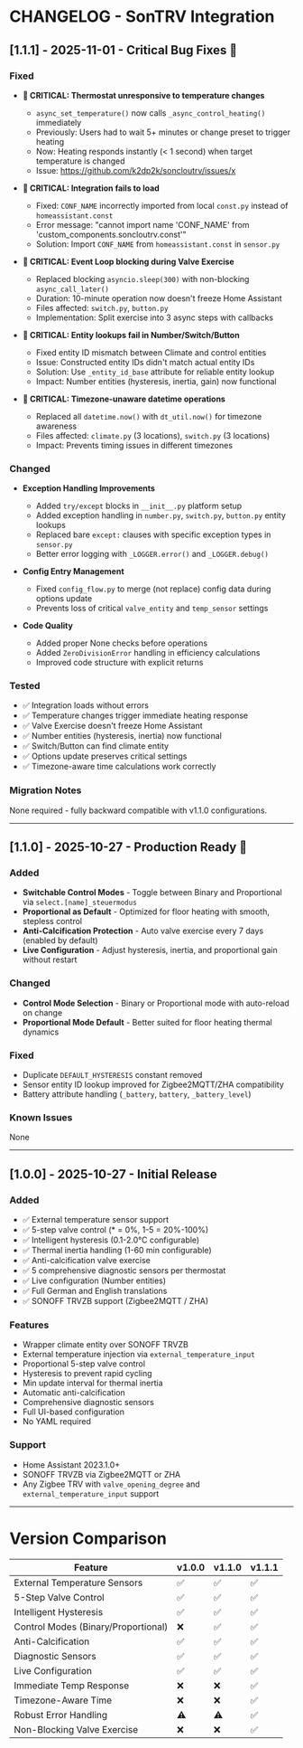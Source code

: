 # CHANGELOG - SonTRV Integration

## [1.1.1] - 2025-11-01 - Critical Bug Fixes 🔧

### Fixed
- **🔴 CRITICAL: Thermostat unresponsive to temperature changes**
  - `async_set_temperature()` now calls `_async_control_heating()` immediately
  - Previously: Users had to wait 5+ minutes or change preset to trigger heating
  - Now: Heating responds instantly (< 1 second) when target temperature is changed
  - Issue: https://github.com/k2dp2k/soncloutrv/issues/x

- **🔴 CRITICAL: Integration fails to load**
  - Fixed: `CONF_NAME` incorrectly imported from local `const.py` instead of `homeassistant.const`
  - Error message: "cannot import name 'CONF_NAME' from 'custom_components.soncloutrv.const'"
  - Solution: Import `CONF_NAME` from `homeassistant.const` in `sensor.py`

- **🔴 CRITICAL: Event Loop blocking during Valve Exercise**
  - Replaced blocking `asyncio.sleep(300)` with non-blocking `async_call_later()`
  - Duration: 10-minute operation now doesn't freeze Home Assistant
  - Files affected: `switch.py`, `button.py`
  - Implementation: Split exercise into 3 async steps with callbacks

- **🔴 CRITICAL: Entity lookups fail in Number/Switch/Button**
  - Fixed entity ID mismatch between Climate and control entities
  - Issue: Constructed entity IDs didn't match actual entity IDs
  - Solution: Use `_entity_id_base` attribute for reliable entity lookup
  - Impact: Number entities (hysteresis, inertia, gain) now functional

- **🔴 CRITICAL: Timezone-unaware datetime operations**
  - Replaced all `datetime.now()` with `dt_util.now()` for timezone awareness
  - Files affected: `climate.py` (3 locations), `switch.py` (3 locations)
  - Impact: Prevents timing issues in different timezones

### Changed
- **Exception Handling Improvements**
  - Added `try/except` blocks in `__init__.py` platform setup
  - Added exception handling in `number.py`, `switch.py`, `button.py` entity lookups
  - Replaced bare `except:` clauses with specific exception types in `sensor.py`
  - Better error logging with `_LOGGER.error()` and `_LOGGER.debug()`

- **Config Entry Management**
  - Fixed `config_flow.py` to merge (not replace) config data during options update
  - Prevents loss of critical `valve_entity` and `temp_sensor` settings

- **Code Quality**
  - Added proper None checks before operations
  - Added `ZeroDivisionError` handling in efficiency calculations
  - Improved code structure with explicit returns

### Tested
- ✅ Integration loads without errors
- ✅ Temperature changes trigger immediate heating response
- ✅ Valve Exercise doesn't freeze Home Assistant
- ✅ Number entities (hysteresis, inertia) now functional
- ✅ Switch/Button can find climate entity
- ✅ Options update preserves critical settings
- ✅ Timezone-aware time calculations work correctly

### Migration Notes
None required - fully backward compatible with v1.1.0 configurations.

---

## [1.1.0] - 2025-10-27 - Production Ready 🚀

### Added
- **Switchable Control Modes** - Toggle between Binary and Proportional via `select.[name]_steuermodus`
- **Proportional as Default** - Optimized for floor heating with smooth, stepless control
- **Anti-Calcification Protection** - Auto valve exercise every 7 days (enabled by default)
- **Live Configuration** - Adjust hysteresis, inertia, and proportional gain without restart

### Changed
- **Control Mode Selection** - Binary or Proportional mode with auto-reload on change
- **Proportional Mode Default** - Better suited for floor heating thermal dynamics

### Fixed
- Duplicate `DEFAULT_HYSTERESIS` constant removed
- Sensor entity ID lookup improved for Zigbee2MQTT/ZHA compatibility
- Battery attribute handling (`_battery`, `battery`, `_battery_level`)

### Known Issues
None

---

## [1.0.0] - 2025-10-27 - Initial Release

### Added
- ✅ External temperature sensor support
- ✅ 5-step valve control (* = 0%, 1-5 = 20%-100%)
- ✅ Intelligent hysteresis (0.1-2.0°C configurable)
- ✅ Thermal inertia handling (1-60 min configurable)
- ✅ Anti-calcification valve exercise
- ✅ 5 comprehensive diagnostic sensors per thermostat
- ✅ Live configuration (Number entities)
- ✅ Full German and English translations
- ✅ SONOFF TRVZB support (Zigbee2MQTT / ZHA)

### Features
- Wrapper climate entity over SONOFF TRVZB
- External temperature injection via `external_temperature_input`
- Proportional 5-step valve control
- Hysteresis to prevent rapid cycling
- Min update interval for thermal inertia
- Automatic anti-calcification
- Comprehensive diagnostic sensors
- Full UI-based configuration
- No YAML required

### Support
- Home Assistant 2023.1.0+
- SONOFF TRVZB via Zigbee2MQTT or ZHA
- Any Zigbee TRV with `valve_opening_degree` and `external_temperature_input` support

---

# Version Comparison

| Feature | v1.0.0 | v1.1.0 | v1.1.1 |
|---------|--------|--------|--------|
| External Temperature Sensors | ✅ | ✅ | ✅ |
| 5-Step Valve Control | ✅ | ✅ | ✅ |
| Intelligent Hysteresis | ✅ | ✅ | ✅ |
| Control Modes (Binary/Proportional) | ❌ | ✅ | ✅ |
| Anti-Calcification | ✅ | ✅ | ✅ |
| Diagnostic Sensors | ✅ | ✅ | ✅ |
| Live Configuration | ✅ | ✅ | ✅ |
| Immediate Temp Response | ❌ | ❌ | ✅ |
| Timezone-Aware Time | ❌ | ❌ | ✅ |
| Robust Error Handling | ⚠️ | ⚠️ | ✅ |
| Non-Blocking Valve Exercise | ❌ | ❌ | ✅ |

